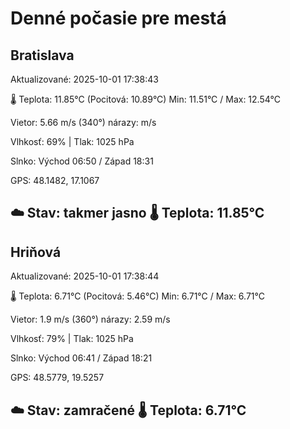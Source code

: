 ﻿# Denné počasie pre mestá

## Bratislava
Aktualizované: 2025-10-01 17:38:43

🌡️ Teplota: 11.85°C 
(Pocitová: 10.89°C)
Min: 11.51°C / Max: 12.54°C

Vietor: 5.66 m/s    (340°) 
nárazy:  m/s

Vlhkosť: 69% | Tlak: 1025 hPa

Slnko: Východ 06:50 / Západ 18:31

GPS: 48.1482, 17.1067

☁️ Stav: takmer jasno        🌡️ Teplota: 11.85°C
---

## Hriňová
Aktualizované: 2025-10-01 17:38:44

🌡️ Teplota: 6.71°C 
(Pocitová: 5.46°C)
Min: 6.71°C / Max: 6.71°C

Vietor: 1.9 m/s (360°)
nárazy: 2.59 m/s

Vlhkosť: 79% | Tlak: 1025 hPa

Slnko: Východ 06:41 / Západ 18:21

GPS: 48.5779, 19.5257

☁️ Stav: zamračené        🌡️ Teplota: 6.71°C
---
